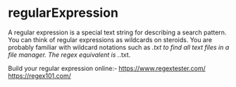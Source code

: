 # regularExpression
A regular expression is a special text string for describing a search pattern. You can think of regular expressions as wildcards on steroids. You are probably familiar with wildcard notations such as *.txt to find all text files in a file manager. The regex equivalent is .*\.txt.

Build your regular expression online:-
	https://www.regextester.com/
	https://regex101.com/